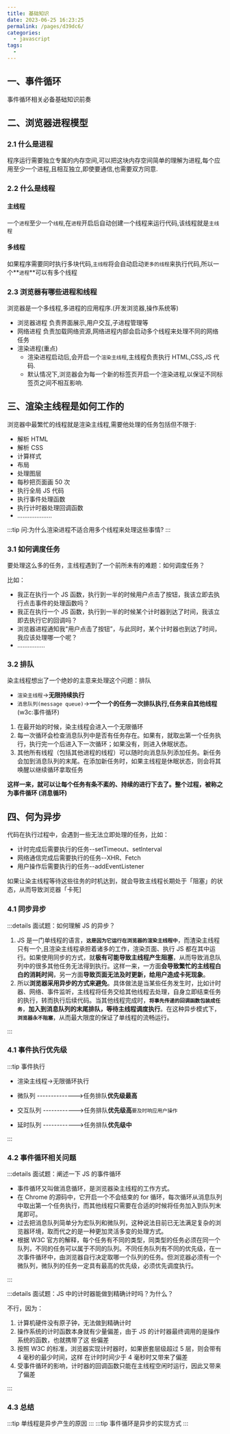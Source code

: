 ```yaml
---
title: 基础知识
date: 2023-06-25 16:23:25
permalink: /pages/d39dc6/
categories:
  - javascript
tags:
  -
---
```


## 一、事件循环

事件循环相关必备基础知识前奏

## 二、浏览器进程模型

### 2.1 什么是进程

程序运行需要独立专属的内存空间,可以把这块内存空间简单的理解为进程,每个应用至少一个进程,且相互独立,即使要通信,也需要双方同意.

### 2.2 什么是线程

#### 主线程

一个`进程`至少一个`线程`,在`进程`开启后自动创建一个线程来运行代码,该线程就是`主线程`

#### 多线程

如果程序需要同时执行多块代码,`主线程`将会自动启动`更多的线程`来执行代码,所以一个**`进程`**可以有多个线程

### 2.3 浏览器有哪些进程和线程

浏览器是一个多线程,多进程的应用程序.(开发浏览器,操作系统等)

- 浏览器进程
  负责界面展示,用户交互,子进程管理等
- 网络进程
  负责加载网络资源,网络进程内部会启动多个线程来处理不同的网络任务
- 渲染进程(重点)
  - 渲染进程启动后,会开启一个`渲染主线程`,主线程负责执行 HTML,CSS,JS 代码.
  - 默认情况下,浏览器会为每一个新的标签页开启一个渲染进程,以保证不同标签页之间不相互影响.

## 三、渲染主线程是如何工作的

浏览器中最繁忙的线程就是渲染主线程,需要他处理的任务包括但不限于:

- 解析 HTML
- 解析 CSS
- 计算样式
- 布局
- 处理图层
- 每秒把页面画 50 次
- 执行全局 JS 代码
- 执行事件处理函数
- 执行计时器处理回调函数
- ....................

:::tip 问:为什么渲染进程不适合用多个线程来处理这些事情?
:::

### 3.1 如何调度任务

要处理这么多的任务，主线程遇到了一个前所未有的难题：如何调度任务？

比如：

- 我正在执行一个 JS 函数，执行到一半的时候用户点击了按钮，我该立即去执行点击事件的处理函数吗？
- 我正在执行一个 JS 函数，执行到一半的时候某个计时器到达了时间，我该立即去执行它的回调吗？
- 浏览器进程通知我"用户点击了按钮”，与此同时，某个计时器也到达了时间，我应该处理哪一个呢？
- ................

### 3.2 排队

染主线程想出了一个绝妙的主意来处理这个问题：排队

- `渲染主线程`->**无限持续执行**
- `消息队列(message queue)`->**一个一个的任务一次排队执行,任务来自其他线程**(w3c:事件循环)

1. 在最开始的时候，染主线程会进入一个无限循环
2. 每一次循环会检查消息队列中是否有任务存在。如果有，就取出第一个任务执行，执行完一个后进入下一次循环；如果没有，则进入休眠状态。
3. 其他所有线程（包括其他进程的线程）可以随时向消息队列添加任务。新任务会加到消息队列的末尾。在添加新任务时，如果主线程是休眠状态，则会将其唤醒以继续循环拿取任务

**这样一来，就可以让每个任务有条不紊的、持续的进行下去了。整个过程，被称之为事件循环 (消息循环)**

## 四、何为异步

代码在执行过程中，会遇到一些无法立即处理的任务，比如：

- 计时完成后需要执行的任务--setTimeout、setInterval
- 网络通信完成后需要执行的任务--XHR、Fetch
- 用户操作后需要执行的任务--addEventListener

如果让染主线程等待这些往务的时机达到，就会导致主线程长期处于「阻塞」的状态，从而导致浏览器「卡死]

### 4.1 同步异步

:::details 面试题：如何理解 JS 的异步？

1. JS 是一门单线程的语言，**`这是因为它运行在浏览器的渲染主线程中`**，而渣染主线程只有一个,且渲染主线程承担着诸多的工作，渲染页面、执行 JS 都在其中运行。如果使用同步的方式，就**极有可能导致主线程产生阻塞**，从而导致消息队列中的很多其他任务无法得到执行。这样一来，一方面**会导致繁忙的主线程白白的消耗时间**，另一方面**导致页面无法及时更新，给用户造成卡死现象**。
2. 所以**浏览器采用异步的方式来避免**。具体做法是当某些任务发生时，比如计时器、网络、事件监听，主线程将任务交给其他线程去处理，自身立即结束任务的执行，转而执行后续代码。当其他线程完成时，**`将事先传递的回调函数包装成任务`**，**加入到消息队列的末尾排队，等待主线程调度执行**。在这种异步模式下，**`浏览器永不阻塞`**，从而最大限度的保证了单线程的流畅运行。

:::

### 4.1 事件执行优先级

:::tip 事件执行

- 渲染主线程->无限循环执行

- 微队列 -------------->任务排队**优先级最高**
- 交互队列 ------------>任务排队**优先级高**`要及时响应用户操作`
- 延时队列 ------------>任务排队**优先级中**

:::

### 4.2 事件循环相关问题

:::details 面试题：阐述一下 JS 的事件循环

- 事件循环又叫做消息循环，是浏览器染主线程的工作方式。
- 在 Chrome 的源码中，它开启一个不会结束的 for 循环，每次循环从消息队列中取出第一个任务执行，而其他线程只需要在合适的时候将任务加入到队列末尾即可。
- 过去把消息队列简单分为宏队列和微队列，这种说法目前已无法满足复杂的浏览器环境，取而代之的是一种更加灵活多变的处理方式。
- 根据 W3C 官方的解释，每个任务有不同的类型，同类型的任务必须在同一个队列，不同的任务可以属于不同的队列。不同任务队列有不同的优先级，在一次事件循环中，由浏览器自行决定取哪一个队列的任务。但浏览器必须有一个微队列，微队列的任务一定具有最高的优先级，必须优先调度执行。

:::

:::details 面试题：JS 中的计时器能做到精确计时吗？为什么？

不行，因为：

1. 计算机硬件没有原子钟，无法做到精确计时
2. 操作系统的计时函数本身就有少量偏差，由于 JS 的计时器最终调用的是操作系统的函数，也就携带了这 些偏差
3. 按照 W3C 的标准，浏览器实现计时器时，如果嵌套层级超过 5 层，则会带有 4 毫秒的最少时间，这样 在计时时间少于 4 毫秒时又带来了偏差
4. 受事件循环的影响，计时器的回调函数只能在主线程空闲时运行，因此又带来了偏差

:::

### 4.3 总结

:::tip 单线程是异步产生的原因
:::
:::tip 事件循环是异步的实现方式
:::
